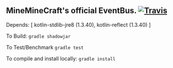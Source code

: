 
## MineMineCraft's official EventBus. [![Travis](https://img.shields.io/travis/MiniMineCraft/MiniBus.svg)](https://travis-ci.org/MiniMineCraft/MiniBus)

Depends: [ kotlin-stdlib-jre8 (1.3.40), kotlin-reflect (1.3.40) ]

To Build: `gradle shadowjar`

To Test/Benchmark `gradle test`

To compile and install locally: `gradle install`
